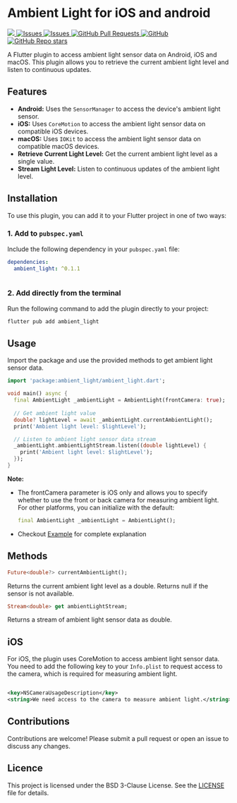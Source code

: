 # Ambient Light for iOS and android

<a href="https://pub.dev/packages/ambient_light">
   <img src="https://img.shields.io/pub/v/ambient_light?label=pub.dev&labelColor=333940&logo=dart">
</a>
<a href="https://github.com/ali-you/ambient-light-plugin/issues">
   <img alt="Issues" src="https://img.shields.io/github/issues/ali-you/ambient-light-plugin?color=0088ff" />
</a>
<a href="https://github.com/ali-you/ambient-light-plugin/issues?q=is%3Aclosed">
   <img alt="Issues" src="https://img.shields.io/github/issues-closed/ali-you/ambient-light-plugin?color=0088ff" />
</a>
<!-- <a href="https://github.com/ali-you/ambient-light-plugin/pulls">
   <img alt="GitHub pull requests" src="https://img.shields.io/github/issues-pr/ali-you/ambient-light-plugin?color=0088ff" />
</a> -->
<a href="https://github.com/ali-you/ambient-light-plugin/pulls">
   <img alt="GitHub Pull Requests" src="https://badgen.net/github/prs/ali-you/ambient-light-plugin" />
</a>
<a href="https://github.com/ali-you/ambient-light-plugin/blob/main/LICENSE" rel="ugc">
   <img src="https://img.shields.io/github/license/ali-you/ambient-light-plugin?color=#007A88&amp;labelColor=333940;" alt="GitHub">
</a>
<a href="https://github.com/ali-you/ambient-light-plugin">
   <img alt="GitHub Repo stars" src="https://img.shields.io/github/stars/ali-you/ambient-light-plugin">
</a>

A Flutter plugin to access ambient light sensor data on Android, iOS and macOS. This plugin allows
you to retrieve the current ambient light level and listen to continuous updates.

## Features

- **Android:** Uses the `SensorManager` to access the device's ambient light sensor.
- **iOS:** Uses `CoreMotion` to access the ambient light sensor data on compatible iOS devices.
- **macOS:** Uses `IOKit` to access the ambient light sensor data on compatible macOS devices.
- **Retrieve Current Light Level:** Get the current ambient light level as a single value.
- **Stream Light Level:** Listen to continuous updates of the ambient light level.

## Installation

To use this plugin, you can add it to your Flutter project in one of two ways:

### 1. Add to `pubspec.yaml`
Include the following dependency in your `pubspec.yaml` file:

```yaml
dependencies:
  ambient_light: ^0.1.1
  
```

### 2. Add directly from the terminal
Run the following command to add the plugin directly to your project:

```bash
flutter pub add ambient_light
```

## Usage

Import the package and use the provided methods to get ambient light sensor data.

```dart
import 'package:ambient_light/ambient_light.dart';

void main() async {
  final AmbientLight _ambientLight = AmbientLight(frontCamera: true);
  
  // Get ambient light value
  double? lightLevel = await _ambientLight.currentAmbientLight();
  print('Ambient light level: $lightLevel');

  // Listen to ambient light sensor data stream
  _ambientLight.ambientLightStream.listen((double lightLevel) {
    print('Ambient light level: $lightLevel');
  });
}

```

**Note:**

- The frontCamera parameter is iOS only and allows you to specify whether to use the front or back camera for measuring ambient light. For other platforms, you can initialize with the default:
    ```dart
    final AmbientLight _ambientLight = AmbientLight();
    ```
- Checkout [Example](https://pub.dev/packages/ambient_light/example) for complete explanation

## Methods

```dart
Future<double?> currentAmbientLight();
```

Returns the current ambient light level as a double. Returns null if the sensor is not available.

```dart
Stream<double> get ambientLightStream;
```

Returns a stream of ambient light sensor data as double.

## iOS

For iOS, the plugin uses CoreMotion to access ambient light sensor data. You need to add the
following key to your `Info.plist` to request access to the camera, which is required for measuring
ambient light.

```xml

<key>NSCameraUsageDescription</key>
<string>We need access to the camera to measure ambient light.</string>

```

## Contributions

Contributions are welcome! Please submit a pull request or open an issue to discuss any changes.

## Licence

This project is licensed under the BSD 3-Clause License. See
the [LICENSE](https://github.com/ali-you/ambient-light-plugin?tab=BSD-3-Clause-1-ov-file)  file for
details.
